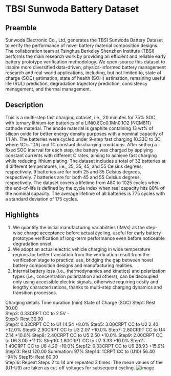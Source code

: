 # TBSI Sunwoda Battery Dataset
## Preamble
Sunwoda Electronic Co., Ltd, generates the TBSI Sunwoda Battery Dataset to verify the performance of novel battery material composition designs. The collaboration team at Tsinghua Berkeley Shenzhen Institute (TBSI) performs the main research work by providing an efficient and reliable early battery prototype verification methodology. We open-source this dataset to inspire more diversified data-driven, physics-informed battery management research and real-world applications, including, but not limited to, state of charge (SOC) estimation, state of health (SOH) estimation, remaining useful life (RUL) prediction, degradation trajectory prediction, consistency management, and thermal management. 
## Description
This is a multi-step fast charging dataset, i.e., 20 minutes for 75% SOC, with ternary lithium-ion batteries of a LiNi0.8Co0.1Mn0.1O2 (NCM811) cathode material. The anode material is graphite containing 13 wt% of silicon oxide for better energy density purposes with a nominal capacity of 1.1 Ah. The batteries were cycled under 9-step fast charging (0.33C to 3C, where 1C is 1.1A) and 1C constant discharging conditions. After setting a fixed SOC interval for each step, the battery was charged by applying constant currents with different C rates, aiming to achieve fast charging while reducing lithium plating.
The dataset includes a total of 32 batteries at 4 different temperatures, i.e., 25, 35, 45, and 55 Celsius degrees, respectively. 9 batteries are for both 25 and 35 Celsius degrees, respectively. 7 batteries are for both 45 and 55 Celsius degrees, respectively. The dataset covers a lifetime from 480 to 1025 cycles when the end-of-life is defined by the cycle index when real capacity hits 80% of the nominal capacity. The average lifetime of all batteries is 775 cycles with a standard deviation of 175 cycles. 
## Highlights
1. We quantify the initial manufacturing variabilities (IMVs) as the step-wise charge acceptance before actual cycling, useful for early battery prototype verification of long-term performance even before noticeable degradation onset.
2. We adopt an actual electric vehicle charging in wide temperature regions for better translation from the verification result from the verification stage to practical use, bridging the gap between novel battery composition designs and manufacturing realities. 
3. Internal battery loss (i.e., thermodynamics and kinetics) and polarization types (i.e., concentration polarization and others), can be decoupled only using accessible electric signals, otherwise requiring costly and lengthy characterizations, thanks to multi-step charging dynamics and transition processes.

Charging details	Time duration (min)	State of Charge (SOC)
Step1: Rest	30.00	
Step2: 0.33CRPT CC to 2.5V	-	
Step3: Rest 	30.00	
Step4: 0.33CRPT CC to U1	14.54	+8.0%
Step5: 3.00CRPT CC to U2	2.40	+12.0%
Step6: 2.90CRPT CC to U3	2.07	+10.0%
Step7: 2.80CRPT CC to U4	2.14	+10.0%
Step8: 2.40CRPT CC to U5	2.50	+10.0%
Step9: 2.00CRPT CC to U6	3.00	+11.1%
Step10: 1.80CRPT CC to U7	3.33	+10.0%
Step11: 1.40CRPT CC to U8	4.29	+10.0%
Step12: 0.33CRPT CC to U9	28.93	+15.9%
Step13: Rest	120.00	Summation: 97%
Step14: 1CRPT CC to (U10)	56.40	-94%
Step15: Rest	60.00	
Step16: Repeat	Steps 2 to 14 are repeated 3 times. The mean values of the 
(U1-U9) are taken as cut-off voltages for subsequent cycling.
![image](https://github.com/terencetaothucb/TBSI-Sunwoda-Battery-Dataset/assets/161430150/59e750d2-b456-4018-bf26-4096981386f0)



